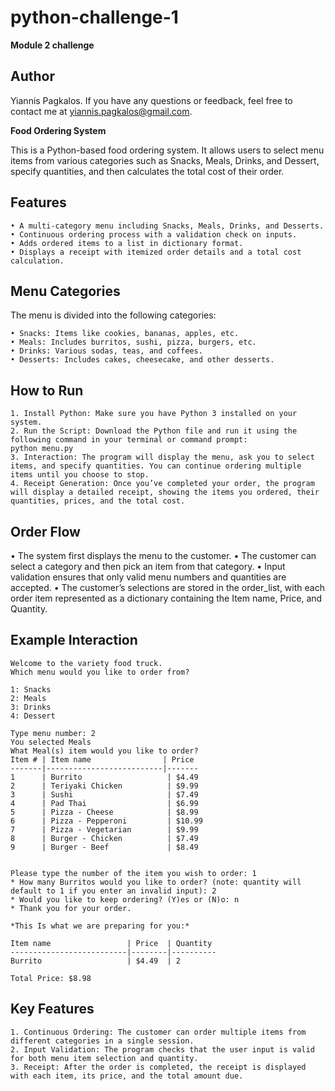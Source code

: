 # python-challenge-1
**Module 2 challenge**


## Author
Yiannis Pagkalos. If you have any questions or feedback, feel free to contact me at yiannis.pagkalos@gmail.com.

**Food Ordering System**

This is a Python-based food ordering system. It allows users to select menu items from various categories such as Snacks, Meals, Drinks, and Dessert, specify quantities, and then calculates the total cost of their order.

## **Features**

	• A multi-category menu including Snacks, Meals, Drinks, and Desserts.
	• Continuous ordering process with a validation check on inputs.
	• Adds ordered items to a list in dictionary format.
	• Displays a receipt with itemized order details and a total cost calculation.

## Menu Categories

   The menu is divided into the following categories:

	• Snacks: Items like cookies, bananas, apples, etc.
	• Meals: Includes burritos, sushi, pizza, burgers, etc.
	• Drinks: Various sodas, teas, and coffees.
	• Desserts: Includes cakes, cheesecake, and other desserts.


## How to Run

	1. Install Python: Make sure you have Python 3 installed on your system.
	2. Run the Script: Download the Python file and run it using the following command in your terminal or command prompt:
	python menu.py
	3. Interaction: The program will display the menu, ask you to select items, and specify quantities. You can continue ordering multiple items until you choose to stop.
	4. Receipt Generation: Once you’ve completed your order, the program will display a detailed receipt, showing the items you ordered, their quantities, prices, and the total cost.


## Order Flow

• The system first displays the menu to the customer.
• The customer can select a category and then pick an item from that category.
• Input validation ensures that only valid menu numbers and quantities are accepted.
• The customer’s selections are stored in the order_list, with each order item represented as a dictionary containing the Item name, Price, and Quantity.


## Example Interaction
	Welcome to the variety food truck.
	Which menu would you like to order from? 
 
	1: Snacks
	2: Meals
	3: Drinks
	4: Dessert
 
	Type menu number: 2
	You selected Meals
	What Meal(s) item would you like to order?
	Item # | Item name                | Price
	-------|--------------------------|-------
	1      | Burrito                   | $4.49
	2      | Teriyaki Chicken          | $9.99
	3      | Sushi                     | $7.49
	4      | Pad Thai                  | $6.99
	5      | Pizza - Cheese            | $8.99
	6      | Pizza - Pepperoni         | $10.99
	7      | Pizza - Vegetarian        | $9.99
	8      | Burger - Chicken          | $7.49
	9      | Burger - Beef             | $8.49

 
	Please type the number of the item you wish to order: 1
	* How many Burritos would you like to order? (note: quantity will default to 1 if you enter an invalid input): 2
	* Would you like to keep ordering? (Y)es or (N)o: n
	* Thank you for your order.

	*This Is what we are preparing for you:*
	
	Item name                 | Price  | Quantity
	--------------------------|--------|----------
	Burrito                   | $4.49  | 2

	Total Price: $8.98


## Key Features
	1. Continuous Ordering: The customer can order multiple items from different categories in a single session.
	2. Input Validation: The program checks that the user input is valid for both menu item selection and quantity.
	3. Receipt: After the order is completed, the receipt is displayed with each item, its price, and the total amount due.


